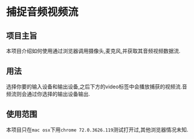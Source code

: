# 捕捉音频视频流

## 项目主旨

本项目介绍如何使用通过浏览器调用摄像头,麦克风,并获取其音频视频数据流.

## 用法

选择你要的输入设备和输出设备,之后下方的video标签中会播放捕获的视频流.音频流则会通过你选择的输出设备输出.

## 使用范围

本项目只在`mac osx`下用`chrome 72.0.3626.119`测试打开过,其他浏览器情况未知.
